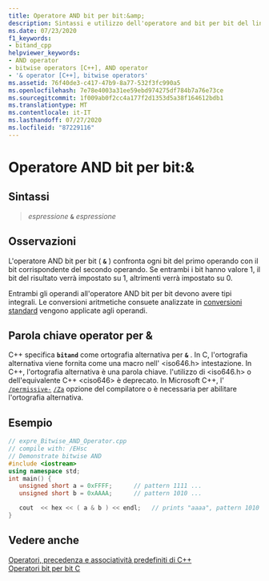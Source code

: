 ```yaml
---
title: Operatore AND bit per bit:&amp;
description: Sintassi e utilizzo dell'operatore and bit per bit del linguaggio standard C++.
ms.date: 07/23/2020
f1_keywords:
- bitand_cpp
helpviewer_keywords:
- AND operator
- bitwise operators [C++], AND operator
- '& operator [C++], bitwise operators'
ms.assetid: 76f40de3-c417-47b9-8a77-532f3fc990a5
ms.openlocfilehash: 7e78e4003a31ee59ebd974275df784b7a76e73ce
ms.sourcegitcommit: 1f009ab0f2cc4a177f2d1353d5a38f164612bdb1
ms.translationtype: MT
ms.contentlocale: it-IT
ms.lasthandoff: 07/27/2020
ms.locfileid: "87229116"
---
```

# <a name="bitwise-and-operator-amp"></a>Operatore AND bit per bit:&amp;

## <a name="syntax"></a>Sintassi

> *espressione* **`&`** *espressione*

## <a name="remarks"></a>Osservazioni

L'operatore AND bit per bit ( **`&`** ) confronta ogni bit del primo operando con il bit corrispondente del secondo operando. Se entrambi i bit hanno valore 1, il bit del risultato verrà impostato su 1, altrimenti verrà impostato su 0.

Entrambi gli operandi all'operatore AND bit per bit devono avere tipi integrali. Le conversioni aritmetiche consuete analizzate in [conversioni standard](standard-conversions.md) vengono applicate agli operandi.

## <a name="operator-keyword-for-"></a>Parola chiave operator per &

C++ specifica **`bitand`** come ortografia alternativa per **`&`** . In C, l'ortografia alternativa viene fornita come una macro nell' \<iso646.h> intestazione. In C++, l'ortografia alternativa è una parola chiave. l'utilizzo di \<iso646.h> o dell'equivalente C++ \<ciso646> è deprecato. In Microsoft C++, l' [`/permissive-`](../build/reference/permissive-standards-conformance.md) [`/Za`](../build/reference/za-ze-disable-language-extensions.md) opzione del compilatore o è necessaria per abilitare l'ortografia alternativa.

## <a name="example"></a>Esempio

```cpp
// expre_Bitwise_AND_Operator.cpp
// compile with: /EHsc
// Demonstrate bitwise AND
#include <iostream>
using namespace std;
int main() {
   unsigned short a = 0xFFFF;      // pattern 1111 ...
   unsigned short b = 0xAAAA;      // pattern 1010 ...

   cout  << hex << ( a & b ) << endl;   // prints "aaaa", pattern 1010 ...
}
```

## <a name="see-also"></a>Vedere anche

[Operatori, precedenza e associatività predefiniti di C++](cpp-built-in-operators-precedence-and-associativity.md)<br/>
[Operatori bit per bit C](../c-language/c-bitwise-operators.md)
